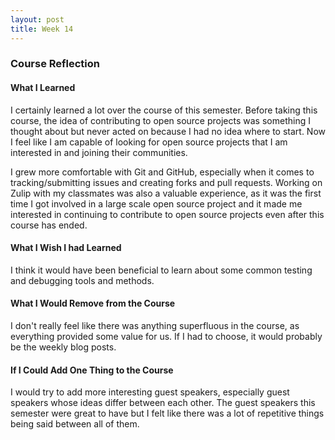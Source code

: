 ```yaml
---
layout: post
title: Week 14
---
```


### Course Reflection

#### What I Learned
I certainly learned a lot over the course of this semester. Before taking this course, the idea of contributing to open source projects was something I thought about but never acted on because I had no idea where to start. Now I feel like I am capable of looking for open source projects that I am interested in and joining their communities. 

I grew more comfortable with Git and GitHub, especially when it comes to tracking/submitting issues and creating forks and pull requests. Working on Zulip with my classmates was also a valuable experience, as it was the first time I got involved in a large scale open source project and it made me interested in continuing to contribute to open source projects even after this course has ended.

#### What I Wish I had Learned
I think it would have been beneficial to learn about some common testing and debugging tools and methods.

#### What I Would Remove from the Course
I don't really feel like there was anything superfluous in the course, as everything provided some value for us. If I had to choose, it would probably be the weekly blog posts.

#### If I Could Add One Thing to the Course
I would try to add more interesting guest speakers, especially guest speakers whose ideas differ between each other. The guest speakers this semester were great to have but I felt like there was a lot of repetitive things being said between all of them.
